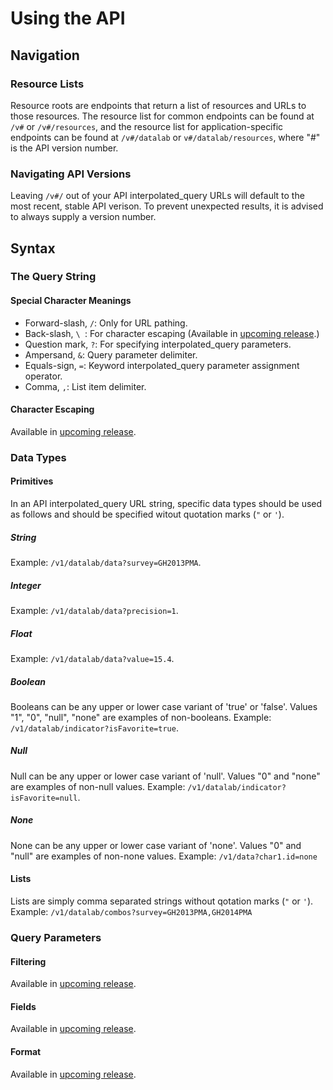 # Using the API
## Navigation
### Resource Lists
Resource roots are endpoints that return a list of resources and URLs to those
resources. The resource list for common endpoints can be found at `/v#` or
`/v#/resources`, and the resource list for application-specific endpoints can
be found at `/v#/datalab` or `v#/datalab/resources`, where "#" is the API
version number.

### Navigating API Versions
Leaving `/v#/` out of your API interpolated_query URLs will default to the most recent,
stable API verison. To prevent unexpected results, it is advised to always
supply a version number.

## Syntax
### The Query String
#### Special Character Meanings
- Forward-slash, `/`: Only for URL pathing.
- Back-slash, `\ `: For character escaping (Available in [upcoming release](https://github.com/PMA-2020/pma-api/releases/tag/2.0.0).)
- Question mark, `?`: For specifying interpolated_query parameters.
- Ampersand, `&`: Query parameter delimiter.
- Equals-sign, `=`: Keyword interpolated_query parameter assignment operator.
- Comma, `,`: List item delimiter.

#### Character Escaping
Available in [upcoming release](https://github.com/PMA-2020/pma-api/releases/tag/2.0.0).

### Data Types
#### Primitives
In an API interpolated_query URL string, specific data types should be used as follows and
should be specified witout quotation marks (`"` or `'`).
##### String
Example: `/v1/datalab/data?survey=GH2013PMA`.

##### Integer
Example: `/v1/datalab/data?precision=1`.

##### Float
Example: `/v1/datalab/data?value=15.4`.

##### Boolean
Booleans can be any upper or lower case variant of 'true' or 'false'. Values
"1", "0", "null", "none" are examples of non-booleans.
Example: `/v1/datalab/indicator?isFavorite=true`.

##### Null
Null can be any upper or lower case variant of 'null'.  Values "0" and "none"
are examples of non-null values.
Example: `/v1/datalab/indicator?isFavorite=null`.

##### None
None can be any upper or lower case variant of 'none'.  Values "0" and "null"
are examples of non-none values.
Example: `/v1/data?char1.id=none`

#### Lists
Lists are simply comma separated strings without qotation marks (`"` or `'`).
Example: `/v1/datalab/combos?survey=GH2013PMA,GH2014PMA`

### Query Parameters
#### Filtering
Available in [upcoming release](https://github.com/PMA-2020/pma-api/releases/tag/2.0.0).

#### Fields
Available in [upcoming release](https://github.com/PMA-2020/pma-api/releases/tag/2.0.0).

#### Format
Available in [upcoming release](https://github.com/PMA-2020/pma-api/releases/tag/2.0.0).
